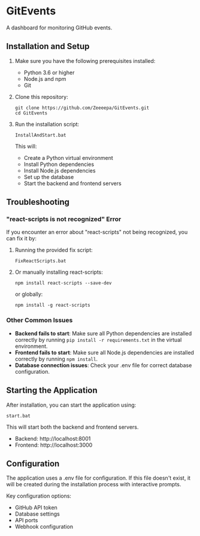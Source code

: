 # GitEvents

A dashboard for monitoring GitHub events.

## Installation and Setup

1. Make sure you have the following prerequisites installed:
   - Python 3.6 or higher
   - Node.js and npm
   - Git

2. Clone this repository:
   ```
   git clone https://github.com/Zeeeepa/GitEvents.git
   cd GitEvents
   ```

3. Run the installation script:
   ```
   InstallAndStart.bat
   ```
   This will:
   - Create a Python virtual environment
   - Install Python dependencies
   - Install Node.js dependencies
   - Set up the database
   - Start the backend and frontend servers

## Troubleshooting

### "react-scripts is not recognized" Error

If you encounter an error about "react-scripts" not being recognized, you can fix it by:

1. Running the provided fix script:
   ```
   FixReactScripts.bat
   ```

2. Or manually installing react-scripts:
   ```
   npm install react-scripts --save-dev
   ```
   or globally:
   ```
   npm install -g react-scripts
   ```

### Other Common Issues

- **Backend fails to start**: Make sure all Python dependencies are installed correctly by running `pip install -r requirements.txt` in the virtual environment.
- **Frontend fails to start**: Make sure all Node.js dependencies are installed correctly by running `npm install`.
- **Database connection issues**: Check your .env file for correct database configuration.

## Starting the Application

After installation, you can start the application using:

```
start.bat
```

This will start both the backend and frontend servers.

- Backend: http://localhost:8001
- Frontend: http://localhost:3000

## Configuration

The application uses a .env file for configuration. If this file doesn't exist, it will be created during the installation process with interactive prompts.

Key configuration options:
- GitHub API token
- Database settings
- API ports
- Webhook configuration

